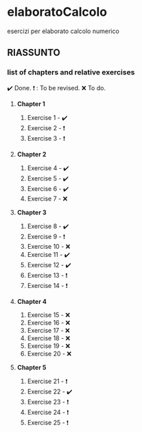 # elaboratoCalcolo
esercizi per elaborato calcolo numerico

## RIASSUNTO 

### list of chapters and relative exercises ###

:heavy_check_mark: Done.
:heavy_exclamation_mark: : To be revised.
:x: To do.

1. **Chapter 1**
    1. Exercise 1 - :heavy_check_mark:
    1. Exercise 2 - :heavy_exclamation_mark:
    1. Exercise 3 - :heavy_exclamation_mark:

2. **Chapter 2**
    
    1. Exercise 4 - :heavy_check_mark:
    1. Exercise 5 - :heavy_check_mark:
    1. Exercise 6 - :heavy_check_mark:
    1. Exercise 7 - :x:

3. **Chapter 3**
    
    1. Exercise 8 - :heavy_check_mark:
    2. Exercise 9 - :heavy_exclamation_mark:
    3. Exercise 10 - :x:
    4. Exercise 11 - :heavy_check_mark:
    5. Exercise 12 - :heavy_check_mark:
    6. Exercise 13 - :heavy_exclamation_mark:
    7. Exercise 14 - :heavy_exclamation_mark:

4. **Chapter 4**
    
    1. Exercise 15 - :x:
    2. Exercise 16 - :x:
    3. Exercise 17 - :x:
    4. Exercise 18 - :x:
    5. Exercise 19 - :x:
    6. Exercise 20 - :x:


5. **Chapter 5**
     
     1. Exercise 21 - :heavy_exclamation_mark:
     2. Exercise 22 - :heavy_check_mark:
     3. Exercise 23 - :heavy_exclamation_mark:
     4. Exercise 24 - :heavy_exclamation_mark:
     5. Exercise 25 - :heavy_exclamation_mark:
   
